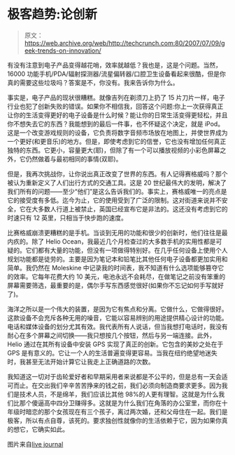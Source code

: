 # 极客趋势:论创新

> 原文：<https://web.archive.org/web/http://techcrunch.com:80/2007/07/09/geek-trends-on-innovation/>

有没有注意到电子产品变得越花哨，效率就越低？我也是，这是个问题。当然，16000 功能手机/PDA/辐射探测器/流星偏转器/口腔卫生设备看起来很酷，但是你真的需要这些垃圾吗？答案是不，你没有。我来告诉你为什么。

事实是，电子产品的现状很糟糕。就像吉列在剃须刀上扔了 15 片刀片一样，电子行业也犯了创新失败的错误。如果你不相信我，回答这个问题:你上一次获得真正让你的生活变得更好的电子设备是什么时候？能让你的日常生活变得更轻松，并且你不想失去它的东西？我能想到的最后一件事，也不怀疑这个决定，就是 iPod。这是一个改变游戏规则的设备，它负责将数字音频市场放在地图上，并使世界成为一个更好(和更音乐)的地方。但是，即使考虑到它的信誉，它也没有增加任何真正独特的东西。它更小，容量更大(耶)，但除了有一个可以播放视频的小彩色屏幕之外，它仍然做着与最初相同的事情(双耶)。

但是，我再次挑战你，让你说出真正改变了世界的东西。有人记得赛格威吗？那个被认为重新定义了人们出行方式的交通工具。这是 20 世纪最伟大的发明，解决了我们所有的问题——至少“他们”是这么告诉我们的。事实上，赛格威唯一的亮点是它的接受度有多低。迄今为止，它的使用受到了广泛的限制。这对街道来说并不安全，它在大多数人行道上被禁止，英国已经宣布它是非法的。这还没有考虑到它的时速只有 12 英里，只相当于快步跑的速度。

比赛格威崩溃更糟糕的是手机。当谈到无用的功能和很少的创新时，他们往往是最内疚的。除了 Helio Ocean，我最近几个月检查过的大多数手机的实用性都是可疑的。它们都有大量的功能，但没有一项做得特别好。在几乎任何设备上使用个人规划功能都是徒劳的。主要是因为笔记本和铅笔比其他任何电子设备都更加实用和简单。我仍然在 Moleskine 中记录我的时间表，我不知道有什么选项能够篡夺它的效率。它每年花费大约 10 美元，电池永远不会耗尽，在做笔记之前没有笨重的屏幕需要筛选，最重要的是，偶尔手写东西感觉很好(如果你不忘记如何手写就好了)。

海洋之所以是一个伟大的装置，是因为它有焦点和分离。它做什么，它做得很好。这款设备不会充斥各种无用的噪音，它能以容易辨别的用途提供精心设计的功能。电话和媒体设备的划分尤其有效。我代表所有人说话，但当我想打电话时，我没有耐心在多个屏幕之间切换——我只想按几个按钮，然后与另一端连接。此外，Helio 通过在其所有设备中安装 GPS 实现了真正的创新。它包含的美妙之处在于 GPS 是有意义的。它让一个人的生活普遍变得更容易。当我在纽约绝望地迷失时，我甚至无法开始计算它让我走上正确道路的次数。

我知道这一切对于齿轮爱好者和早期采用者来说都是不公平的，但是总有一天会适可而止。在交出我们辛辛苦苦挣来的钱之前，我们必须向制造商要求更多。因为我们是技术人员，不是绵羊，我们应该比其他 98%的人更有理智。这就是为什么我们比那个傻逼高中四分卫赚得多。这就是为什么我们在角落的办公室里，而你在十年级时暗恋的那个女孩现在有三个孩子，离过两次婚，还和父母住在一起。我们是极客，所以有点自尊，该死的。要求独创性就像你的生活依赖于它，因为如果你真的想它，它确实如此。

图片来自[live journal](https://web.archive.org/web/20150926132236/http://community.livejournal.com/wtf_inc/4364210.html)